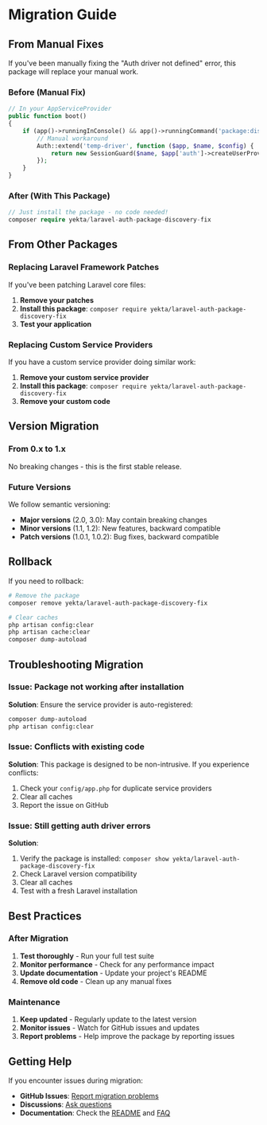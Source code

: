 # Migration Guide

## From Manual Fixes

If you've been manually fixing the "Auth driver not defined" error, this package will replace your manual work.

### Before (Manual Fix)
```php
// In your AppServiceProvider
public function boot()
{
    if (app()->runningInConsole() && app()->runningCommand('package:discover')) {
        // Manual workaround
        Auth::extend('temp-driver', function ($app, $name, $config) {
            return new SessionGuard($name, $app['auth']->createUserProvider($config['provider']), $app['session.store']);
        });
    }
}
```

### After (With This Package)
```php
// Just install the package - no code needed!
composer require yekta/laravel-auth-package-discovery-fix
```

## From Other Packages

### Replacing Laravel Framework Patches
If you've been patching Laravel core files:

1. **Remove your patches**
2. **Install this package**: `composer require yekta/laravel-auth-package-discovery-fix`
3. **Test your application**

### Replacing Custom Service Providers
If you have a custom service provider doing similar work:

1. **Remove your custom service provider**
2. **Install this package**: `composer require yekta/laravel-auth-package-discovery-fix`
3. **Remove your custom code**

## Version Migration

### From 0.x to 1.x
No breaking changes - this is the first stable release.

### Future Versions
We follow semantic versioning:
- **Major versions** (2.0, 3.0): May contain breaking changes
- **Minor versions** (1.1, 1.2): New features, backward compatible
- **Patch versions** (1.0.1, 1.0.2): Bug fixes, backward compatible

## Rollback

If you need to rollback:

```bash
# Remove the package
composer remove yekta/laravel-auth-package-discovery-fix

# Clear caches
php artisan config:clear
php artisan cache:clear
composer dump-autoload
```

## Troubleshooting Migration

### Issue: Package not working after installation
**Solution**: Ensure the service provider is auto-registered:
```bash
composer dump-autoload
php artisan config:clear
```

### Issue: Conflicts with existing code
**Solution**: This package is designed to be non-intrusive. If you experience conflicts:
1. Check your `config/app.php` for duplicate service providers
2. Clear all caches
3. Report the issue on GitHub

### Issue: Still getting auth driver errors
**Solution**: 
1. Verify the package is installed: `composer show yekta/laravel-auth-package-discovery-fix`
2. Check Laravel version compatibility
3. Clear all caches
4. Test with a fresh Laravel installation

## Best Practices

### After Migration
1. **Test thoroughly** - Run your full test suite
2. **Monitor performance** - Check for any performance impact
3. **Update documentation** - Update your project's README
4. **Remove old code** - Clean up any manual fixes

### Maintenance
1. **Keep updated** - Regularly update to the latest version
2. **Monitor issues** - Watch for GitHub issues and updates
3. **Report problems** - Help improve the package by reporting issues

## Getting Help

If you encounter issues during migration:

- **GitHub Issues**: [Report migration problems](https://github.com/YektaRoustaei/laravel-auth-package-discovery-fix/issues)
- **Discussions**: [Ask questions](https://github.com/YektaRoustaei/laravel-auth-package-discovery-fix/discussions)
- **Documentation**: Check the [README](README.md) and [FAQ](FAQ.md)
